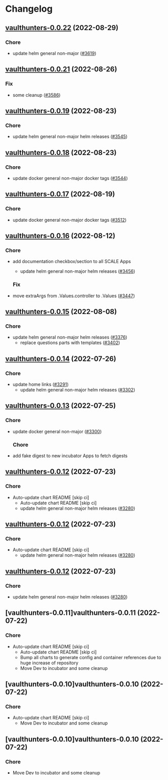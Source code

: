 # Changelog



## [vaulthunters-0.0.22](https://github.com/truecharts/charts/compare/vaulthunters-0.0.21...vaulthunters-0.0.22) (2022-08-29)

### Chore

- update helm general non-major ([#3619](https://github.com/truecharts/charts/issues/3619))




## [vaulthunters-0.0.21](https://github.com/truecharts/charts/compare/vaulthunters-0.0.19...vaulthunters-0.0.21) (2022-08-26)

### Fix

- some cleanup ([#3586](https://github.com/truecharts/charts/issues/3586))




## [vaulthunters-0.0.19](https://github.com/truecharts/charts/compare/vaulthunters-0.0.18...vaulthunters-0.0.19) (2022-08-23)

### Chore

- update helm general non-major helm releases ([#3545](https://github.com/truecharts/charts/issues/3545))




## [vaulthunters-0.0.18](https://github.com/truecharts/charts/compare/vaulthunters-0.0.17...vaulthunters-0.0.18) (2022-08-23)

### Chore

- update docker general non-major docker tags ([#3544](https://github.com/truecharts/charts/issues/3544))




## [vaulthunters-0.0.17](https://github.com/truecharts/charts/compare/vaulthunters-0.0.16...vaulthunters-0.0.17) (2022-08-19)

### Chore

- update docker general non-major docker tags ([#3512](https://github.com/truecharts/charts/issues/3512))




## [vaulthunters-0.0.16](https://github.com/truecharts/charts/compare/vaulthunters-0.0.15...vaulthunters-0.0.16) (2022-08-12)

### Chore

- add documentation checkbox/section to all SCALE Apps
  - update helm general non-major helm releases ([#3456](https://github.com/truecharts/charts/issues/3456))

  ### Fix

- move extraArgs from .Values.controller to .Values ([#3447](https://github.com/truecharts/charts/issues/3447))




## [vaulthunters-0.0.15](https://github.com/truecharts/charts/compare/vaulthunters-0.0.14...vaulthunters-0.0.15) (2022-08-08)

### Chore

- update helm general non-major helm releases ([#3376](https://github.com/truecharts/charts/issues/3376))
  - replace questions parts with templates ([#3402](https://github.com/truecharts/charts/issues/3402))




## [vaulthunters-0.0.14](https://github.com/truecharts/apps/compare/vaulthunters-0.0.13...vaulthunters-0.0.14) (2022-07-26)

### Chore

- update home links ([#3291](https://github.com/truecharts/apps/issues/3291))
  - update helm general non-major helm releases ([#3302](https://github.com/truecharts/apps/issues/3302))




## [vaulthunters-0.0.13](https://github.com/truecharts/apps/compare/vaulthunters-0.0.12...vaulthunters-0.0.13) (2022-07-25)

### Chore

- update docker general non-major ([#3300](https://github.com/truecharts/apps/issues/3300))

  ### Chore

- add fake digest to new incubator Apps to fetch digests




## [vaulthunters-0.0.12](https://github.com/truecharts/apps/compare/vaulthunters-0.0.11...vaulthunters-0.0.12) (2022-07-23)

### Chore

- Auto-update chart README [skip ci]
  - Auto-update chart README [skip ci]
  - update helm general non-major helm releases ([#3280](https://github.com/truecharts/apps/issues/3280))




## [vaulthunters-0.0.12](https://github.com/truecharts/apps/compare/vaulthunters-0.0.11...vaulthunters-0.0.12) (2022-07-23)

### Chore

- Auto-update chart README [skip ci]
  - update helm general non-major helm releases ([#3280](https://github.com/truecharts/apps/issues/3280))




## [vaulthunters-0.0.12](https://github.com/truecharts/apps/compare/vaulthunters-0.0.11...vaulthunters-0.0.12) (2022-07-23)

### Chore

- update helm general non-major helm releases ([#3280](https://github.com/truecharts/apps/issues/3280))




## [vaulthunters-0.0.11]vaulthunters-0.0.11 (2022-07-22)

### Chore

- Auto-update chart README [skip ci]
  - Auto-update chart README [skip ci]
  - Bump all charts to generate config and container references due to huge increase of repository
  - Move Dev to incubator and some cleanup




## [vaulthunters-0.0.10]vaulthunters-0.0.10 (2022-07-22)

### Chore

- Auto-update chart README [skip ci]
  - Move Dev to incubator and some cleanup




## [vaulthunters-0.0.10]vaulthunters-0.0.10 (2022-07-22)

### Chore

- Move Dev to incubator and some cleanup
